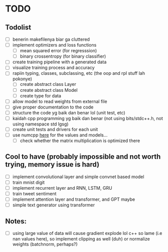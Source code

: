 # TODO

## Todolist

- [ ] benerin makefilenya biar ga cluttered
- [ ] implement optimizers and loss functions
  - [ ] mean squared error (for regresssion)
  - [ ] binary crossentropy (for binary classifier)
- [ ] create training pipeline with a generated data
- [ ] visualize training process and accuracy
- [ ] rapiin typing, classes, subclassing, etc (the oop and rpl stuff lah pokonye)
  - [ ] create abstract class Layer
  - [ ] create abstract class Model
  - [ ] create type for data
- [ ] allow model to read weights from external file
- [ ] give proper documentation to the code
- [ ] structure the code yg baik dan benar lol (unit test, etc)
- [ ] kaidah cpp programming yg baik dan benar (not using bits/stdc++.h, not using namespace std lgsg)
- [ ] create unit tests and drivers for each unit
- [ ] use numcpp [here](https://dpilger26.github.io/NumCpp/doxygen/html/index.html) for the values and models...
  - [ ] check whether the matrix multiplication is optimized there

## Cool to have (probably impossible and not worth trying, memory issue is hard)

- [ ] implement convolutional layer and simple convnet based model
- [ ] train mnist digit
- [ ] implement recurrent layer and RNN, LSTM, GRU
- [ ] train tweet sentiment
- [ ] implement attention layer and transformer, and GPT maybe
- [ ] simple text generator using transformer

## Notes:

- [ ] using large value of data will cause gradient explode lol c++ so lame (i.e nan values here), so implement clipping as well (duh) or normalize weights (batchnorm, perhaps?)
